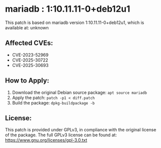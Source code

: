 # mariadb : 1:10.11.11-0+deb12u1

This patch is based on mariadb version 1:10.11.11-0+deb12u1, which is available at:
unknown

## Affected CVEs:
- CVE-2023-52969
- CVE-2025-30722
- CVE-2025-30693

## How to Apply:
1. Download the original Debian source package: `apt source mariadb`
2. Apply the patch: `patch -p1 < diff.patch`
3. Build the package: `dpkg-buildpackage -b`

## License:
This patch is provided under GPLv3, in compliance with the original license of the package.
The full GPLv3 license can be found at: https://www.gnu.org/licenses/gpl-3.0.txt

